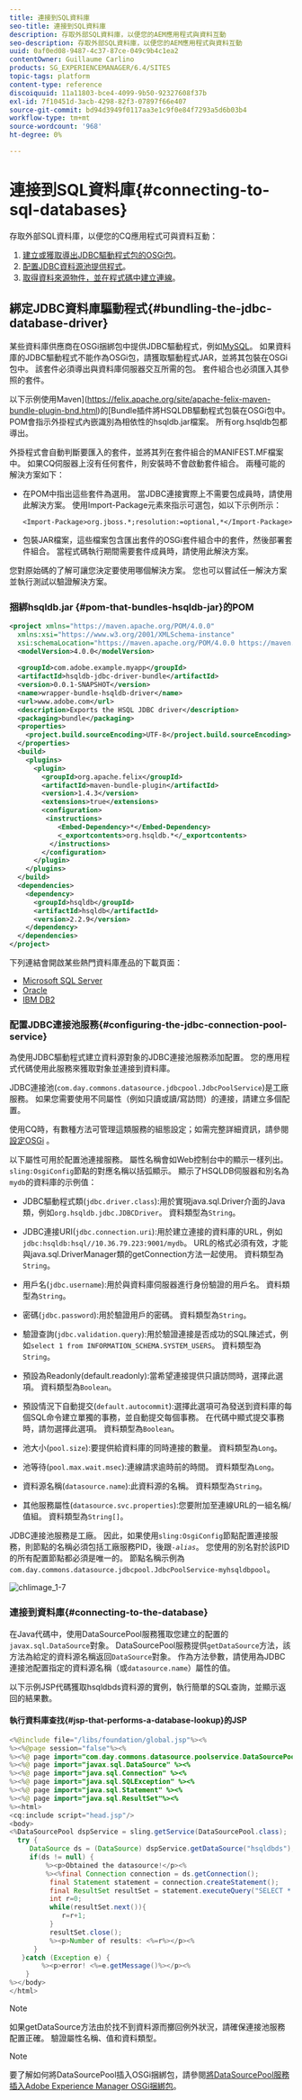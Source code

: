 ```yaml
---
title: 連接到SQL資料庫
seo-title: 連接到SQL資料庫
description: 存取外部SQL資料庫，以便您的AEM應用程式與資料互動
seo-description: 存取外部SQL資料庫，以便您的AEM應用程式與資料互動
uuid: 0af0ed08-9487-4c37-87ce-049c9b4c1ea2
contentOwner: Guillaume Carlino
products: SG_EXPERIENCEMANAGER/6.4/SITES
topic-tags: platform
content-type: reference
discoiquuid: 11a11803-bce4-4099-9b50-92327608f37b
exl-id: 7f10451d-3acb-4298-82f3-07897f66e407
source-git-commit: bd94d3949f0117aa3e1c9f0e84f7293a5d6b03b4
workflow-type: tm+mt
source-wordcount: '968'
ht-degree: 0%

---
```


# 連接到SQL資料庫{#connecting-to-sql-databases}

存取外部SQL資料庫，以便您的CQ應用程式可與資料互動：

1. [建立或獲取導出JDBC驅動程式包的OSGi包](#bundling-the-jdbc-database-driver)。
1. [配置JDBC資料源池提供程式](#configuring-the-jdbc-connection-pool-service)。
1. [取得資料來源物件，並在程式碼中建立連線](#connecting-to-the-database)。

## 綁定JDBC資料庫驅動程式{#bundling-the-jdbc-database-driver}

某些資料庫供應商在OSGi捆綁包中提供JDBC驅動程式，例如[MySQL](https://www.mysql.com/downloads/connector/j/)。 如果資料庫的JDBC驅動程式不能作為OSGi包，請獲取驅動程式JAR，並將其包裝在OSGi包中。 該套件必須導出與資料庫伺服器交互所需的包。 套件組合也必須匯入其參照的套件。

以下示例使用Maven](https://felix.apache.org/site/apache-felix-maven-bundle-plugin-bnd.html)的[Bundle插件將HSQLDB驅動程式包裝在OSGi包中。 POM會指示外掛程式內嵌識別為相依性的hsqldb.jar檔案。 所有org.hsqldb包都導出。

外掛程式會自動判斷要匯入的套件，並將其列在套件組合的MANIFEST.MF檔案中。 如果CQ伺服器上沒有任何套件，則安裝時不會啟動套件組合。 兩種可能的解決方案如下：

* 在POM中指出這些套件為選用。 當JDBC連接實際上不需要包成員時，請使用此解決方案。 使用Import-Package元素來指示可選包，如以下示例所示：

   `<Import-Package>org.jboss.*;resolution:=optional,*</Import-Package>`
* 包裝JAR檔案，這些檔案包含匯出套件的OSGi套件組合中的套件，然後部署套件組合。 當程式碼執行期間需要套件成員時，請使用此解決方案。

您對原始碼的了解可讓您決定要使用哪個解決方案。 您也可以嘗試任一解決方案並執行測試以驗證解決方案。

### 捆綁hsqldb.jar {#pom-that-bundles-hsqldb-jar}的POM

```xml
<project xmlns="https://maven.apache.org/POM/4.0.0" 
  xmlns:xsi="https://www.w3.org/2001/XMLSchema-instance" 
  xsi:schemaLocation="https://maven.apache.org/POM/4.0.0 https://maven.apache.org/xsd/maven-4.0.0.xsd">
  <modelVersion>4.0.0</modelVersion>
  
  <groupId>com.adobe.example.myapp</groupId>
  <artifactId>hsqldb-jdbc-driver-bundle</artifactId>
  <version>0.0.1-SNAPSHOT</version>
  <name>wrapper-bundle-hsqldb-driver</name>
  <url>www.adobe.com</url>
  <description>Exports the HSQL JDBC driver</description>
  <packaging>bundle</packaging>
  <properties>
    <project.build.sourceEncoding>UTF-8</project.build.sourceEncoding>
  </properties>
  <build>
    <plugins>
      <plugin>
        <groupId>org.apache.felix</groupId> 
        <artifactId>maven-bundle-plugin</artifactId>
        <version>1.4.3</version> 
        <extensions>true</extensions> 
        <configuration> 
         <instructions> 
            <Embed-Dependency>*</Embed-Dependency>
            <_exportcontents>org.hsqldb.*</_exportcontents>
          </instructions>
        </configuration> 
      </plugin>
    </plugins>
  </build>
  <dependencies>
    <dependency>
      <groupId>hsqldb</groupId>
      <artifactId>hsqldb</artifactId>
      <version>2.2.9</version>
    </dependency>
  </dependencies>
</project>
```

下列連結會開啟某些熱門資料庫產品的下載頁面：

* [Microsoft SQL Server](https://www.microsoft.com/en-us/download/details.aspx?displaylang=en&amp;id=11774)
* [Oracle](https://www.oracle.com/technetwork/database/features/jdbc/index-091264.html)
* [IBM DB2](https://www-01.ibm.com/support/docview.wss?uid=swg27007053)

### 配置JDBC連接池服務{#configuring-the-jdbc-connection-pool-service}

為使用JDBC驅動程式建立資料源對象的JDBC連接池服務添加配置。 您的應用程式代碼使用此服務來獲取對象並連接到資料庫。

JDBC連接池(`com.day.commons.datasource.jdbcpool.JdbcPoolService`)是工廠服務。 如果您需要使用不同屬性（例如只讀或讀/寫訪問）的連接，請建立多個配置。

使用CQ時，有數種方法可管理這類服務的組態設定；如需完整詳細資訊，請參閱[設定OSGi](/help/sites-deploying/configuring-osgi.md) 。

以下屬性可用於配置池連接服務。 屬性名稱會如Web控制台中的顯示一樣列出。 `sling:OsgiConfig`節點的對應名稱以括弧顯示。 顯示了HSQLDB伺服器和別名為`mydb`的資料庫的示例值：

* JDBC驅動程式類(`jdbc.driver.class`):用於實現java.sql.Driver介面的Java類，例如`org.hsqldb.jdbc.JDBCDriver`。 資料類型為`String`。

* JDBC連接URI(`jdbc.connection.uri`):用於建立連接的資料庫的URL，例如`jdbc:hsqldb:hsql//10.36.79.223:9001/mydb`。 URL的格式必須有效，才能與java.sql.DriverManager類的getConnection方法一起使用。 資料類型為`String`。

* 用戶名(`jdbc.username`):用於與資料庫伺服器進行身份驗證的用戶名。 資料類型為`String`。

* 密碼(`jdbc.password`):用於驗證用戶的密碼。 資料類型為`String`。

* 驗證查詢(`jdbc.validation.query`):用於驗證連接是否成功的SQL陳述式，例如`select 1 from INFORMATION_SCHEMA.SYSTEM_USERS`。 資料類型為`String`。

* 預設為Readonly(default.readonly):當希望連接提供只讀訪問時，選擇此選項。 資料類型為`Boolean`。
* 預設情況下自動提交(`default.autocommit`):選擇此選項可為發送到資料庫的每個SQL命令建立單獨的事務，並自動提交每個事務。 在代碼中顯式提交事務時，請勿選擇此選項。 資料類型為`Boolean`。

* 池大小(`pool.size`):要提供給資料庫的同時連接的數量。 資料類型為`Long`。

* 池等待(`pool.max.wait.msec`):連線請求逾時前的時間。 資料類型為`Long`。

* 資料源名稱(`datasource.name`):此資料源的名稱。 資料類型為`String`。

* 其他服務屬性(`datasource.svc.properties`):您要附加至連線URL的一組名稱/值組。 資料類型為`String[]`。

JDBC連接池服務是工廠。 因此，如果使用`sling:OsgiConfig`節點配置連接服務，則節點的名稱必須包括工廠服務PID，後跟&#x200B;*`-alias`*。 您使用的別名對於該PID的所有配置節點都必須是唯一的。 節點名稱示例為`com.day.commons.datasource.jdbcpool.JdbcPoolService-myhsqldbpool`。

![chlimage_1-7](assets/chlimage_1-7.png)

### 連接到資料庫{#connecting-to-the-database}

在Java代碼中，使用DataSourcePool服務獲取您建立的配置的`javax.sql.DataSource`對象。 DataSourcePool服務提供`getDataSource`方法，該方法為給定的資料源名稱返回`DataSource`對象。 作為方法參數，請使用為JDBC連接池配置指定的資料源名稱（或`datasource.name`）屬性的值。

以下示例JSP代碼獲取hsqldbds資料源的實例，執行簡單的SQL查詢，並顯示返回的結果數。

#### 執行資料庫查找{#jsp-that-performs-a-database-lookup}的JSP

```java
<%@include file="/libs/foundation/global.jsp"%><%
%><%@page session="false"%><%
%><%@ page import="com.day.commons.datasource.poolservice.DataSourcePool" %><%
%><%@ page import="javax.sql.DataSource" %><%
%><%@ page import="java.sql.Connection" %><%
%><%@ page import="java.sql.SQLException" %><%
%><%@ page import="java.sql.Statement" %><%
%><%@ page import="java.sql.ResultSet"%><%
%><html>
<cq:include script="head.jsp"/>
<body>
<%DataSourcePool dspService = sling.getService(DataSourcePool.class);
  try {
     DataSource ds = (DataSource) dspService.getDataSource("hsqldbds"); 
     if(ds != null) {
         %><p>Obtained the datasource!</p><%
         %><%final Connection connection = ds.getConnection();
          final Statement statement = connection.createStatement();
          final ResultSet resultSet = statement.executeQuery("SELECT * from INFORMATION_SCHEMA.SYSTEM_USERS"); 
          int r=0;
          while(resultSet.next()){
             r=r+1;
          } 
          resultSet.close();
          %><p>Number of results: <%=r%></p><%
      } 
   }catch (Exception e) {
        %><p>error! <%=e.getMessage()%></p><%
    } 
%></body>
</html>
```

>[!NOTE]
>
>如果getDataSource方法由於找不到資料源而擲回例外狀況，請確保連接池服務配置正確。 驗證屬性名稱、值和資料類型。


>[!NOTE]
>
>要了解如何將DataSourcePool插入OSGi捆綁包，請參閱[將DataSourcePool服務插入Adobe Experience Manager OSGi捆綁包](https://helpx.adobe.com/experience-manager/using/datasourcepool.html)。
